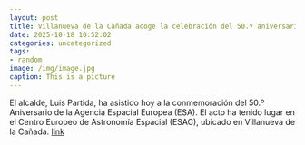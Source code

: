 ```yaml
---
layout: post
title: Villanueva de la Cañada acoge la celebración del 50.º aniversario de la ESA
date: 2025-10-18 10:52:02
categories: uncategorized
tags:
- random
image: /img/image.jpg
caption: This is a picture
---
```

El alcalde, Luis Partida, ha asistido hoy a la conmemoración del 50.º Aniversario de la Agencia Espacial Europea (ESA). El acto ha tenido lugar en el Centro Europeo de Astronomía Espacial (ESAC), ubicado en Villanueva de la Cañada.  [link](https://www.ayto-villacanada.es/noticias/villanueva-de-la-canada-acoge-la-celebracion-del-50-o-aniversario-de-la-esa/)
